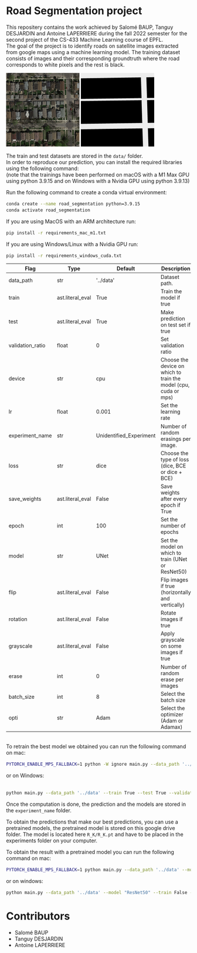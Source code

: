 # Road Segmentation project


This repositery contains the work achieved by Salomé BAUP, Tanguy DESJARDIN and Antoine LAPERRIERE during the fall 2022 semester for the second project of the CS-433 Machine Learning course of EPFL.
\
The goal of the project is to identify roads on satellite images extracted from google maps using a machine learning model. The training dataset consists of images and their corresponding groundtruth where the road corresponds to white pixels and the rest is black.
<p float="left">
<img src="data/training/images/satImage_010.png" alt="classdiagram"  width="200" title="hover text">
<img src="data/training/groundtruth/satImage_010.png"  alt="classdiagram" width="200" >
</p>

The train and test datasets are stored in the `data/` folder.
\
In order to reproduce our prediction, you can install the required libraries using the following command:
\
(note that the trainings have been performed on macOS with a M1 Max GPU using python 3.9.15 and on Windows with a Nvidia GPU using python 3.9.13)

Run the following command to create a conda virtual environment:
```bash
conda create --name road_segmentation python=3.9.15
conda activate road_segmentation   
```

If you are using MacOS with an ARM architecture run:

```bash
pip install -r requirements_mac_m1.txt
```

If you are using Windows/Linux with a Nvidia GPU run:

```bash
pip install -r requirements_windows_cuda.txt
```

| Flag                  | Type             | Default                 | Description                                                                     | 
| --------------------- |------------------|-------------------------|---------------------------------------------------------------------------------|
| data_path             | str              | '../data'               | Dataset path.                                                                   |
| train                 | ast.literal_eval | True                    | Train the model if true                                                         |
| test                  | ast.literal_eval | True                    | Make prediction on test set if true                                             |
| validation_ratio      | float            | 0                       | Set validation ratio                                                            |
| device                | str              | cpu                     | Choose the device on which to train the model (cpu, cuda or mps)                |
| lr                    | float            | 0.001                   | Set the learning rate                                                           |
| experiment_name       | str              | Unidentified_Experiment | Number of random erasings per image.                                            |
| loss                  | str              | dice                    | Choose the type of loss (dice, BCE or dice + BCE)                               |
| save_weights          | ast.literal_eval | False                   | Save weights after every epoch if True                                          |
| epoch                 | int              | 100                     | Set the number of epochs                                                        |
| model                 | str              | UNet                    | Set the model on which to train (UNet or ResNet50)                              |
| flip                  | ast.literal_eval | False                   | Flip images if true (horizontally and vertically)                               |
| rotation              | ast.literal_eval | False                   | Rotate images if true                                                           |
| grayscale             | ast.literal_eval | False                   | Apply grayscale on some images if true                                          |
| erase                 | int              | 0                       | Number of random erase per images                                               |
| batch_size            | int              | 8                       | Select the batch size                                                           |
| opti                  | str              | Adam                    | Select the optimizer (Adam or Adamax)                                           |

\
To retrain the best model we obtained you can run the following command on mac:
```bash
PYTORCH_ENABLE_MPS_FALLBACK=1 python -W ignore main.py --data_path '../data' --train True --test True --validation_ratio 0.2 --device "mps"  --lr 0.001 --experiment_name "R_K" --loss "dice" --save_weights True --epochs 100 --model "ResNet50" --flip True --rotation True --grayscale True --erase 5 --batch_size 32 --optimizer Adam
```

or on Windows:

```bash

python main.py --data_path '../data' --train True --test True --validation_ratio 0.2 --device "cuda"  --lr 0.001 --experiment_name "R_K" --loss "dice" --save_weights True --epochs 100 --model "ResNet50" --flip True --rotation True --grayscale True --erase 5 --batch_size 32 --optimizer Adam
```

Once the computation is done, the prediction and the models are stored in the `experiment_name` folder.


To obtain the predictions that make our best predictions, you can use a pretrained models, the pretrained model is stored on this google drive folder. The model is located here `R_K/R_K.pt` and have to be placed in the experiments folder on your computer.


To obtain the result with a pretrained model you can run the following command on mac:
```bash
PYTORCH_ENABLE_MPS_FALLBACK=1 python main.py --data_path '../data' --model "ResNet50" --train False --validation_ratio 0 --test True --device "mps" --weights_path "../experiments/R_K/R_K.pt" --experiment_name "R_K"
```

or on windows:

```bash
python main.py --data_path '../data' --model "ResNet50" --train False --validation_ratio 0 --test True --device "cuda" --weights_path "../experiments/R_K/R_K.pt" --experiment_name "R_K"
```



# Contributors
* Salomé BAUP
* Tanguy DESJARDIN
* Antoine LAPERRIERE
